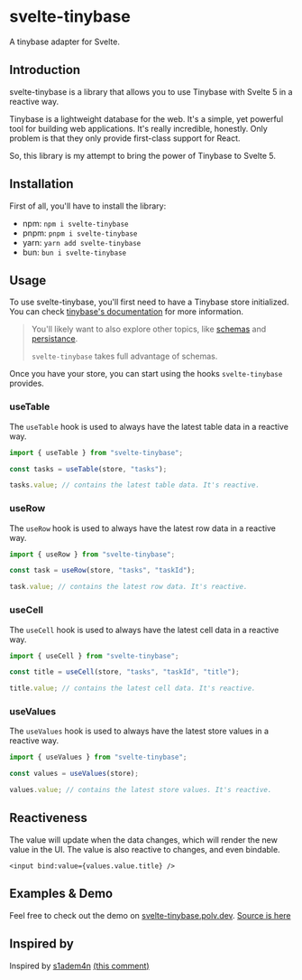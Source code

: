 # svelte-tinybase

A tinybase adapter for Svelte.

## Introduction

svelte-tinybase is a library that allows you to use Tinybase with Svelte 5 in a reactive way.

Tinybase is a lightweight database for the web. It's a simple, yet powerful tool for building web applications. It's really incredible, honestly. Only problem is that they only provide first-class support for React.

So, this library is my attempt to bring the power of Tinybase to Svelte 5.

## Installation

First of all, you'll have to install the library:

- npm: `npm i svelte-tinybase`
- pnpm: `pnpm i svelte-tinybase`
- yarn: `yarn add svelte-tinybase`
- bun: `bun i svelte-tinybase`

## Usage

To use svelte-tinybase, you'll first need to have a Tinybase store initialized. You can check [tinybase's documentation](https://tinybase.org/guides/the-basics/creating-a-store/) for more information.

> You'll likely want to also explore other topics, like [schemas](https://tinybase.org/guides/schemas/using-schemas/) and [persistance](https://tinybase.org/guides/persistence/an-intro-to-persistence/).
>
> `svelte-tinybase` takes full advantage of schemas.

Once you have your store, you can start using the hooks `svelte-tinybase` provides.

### useTable

The `useTable` hook is used to always have the latest table data in a reactive way.

```ts
import { useTable } from "svelte-tinybase";

const tasks = useTable(store, "tasks");

tasks.value; // contains the latest table data. It's reactive.
```

### useRow

The `useRow` hook is used to always have the latest row data in a reactive way.

```ts
import { useRow } from "svelte-tinybase";

const task = useRow(store, "tasks", "taskId");

task.value; // contains the latest row data. It's reactive.
```

### useCell

The `useCell` hook is used to always have the latest cell data in a reactive way.

```ts
import { useCell } from "svelte-tinybase";

const title = useCell(store, "tasks", "taskId", "title");

title.value; // contains the latest cell data. It's reactive.
```

### useValues

The `useValues` hook is used to always have the latest store values in a reactive way.

```ts
import { useValues } from "svelte-tinybase";

const values = useValues(store);

values.value; // contains the latest store values. It's reactive.
```

## Reactiveness

The value will update when the data changes, which will render the new value in the UI. The value is also reactive to changes, and even bindable.

```svelte
<input bind:value={values.value.title} />
```

## Examples & Demo

Feel free to check out the demo on [svelte-tinybase.polv.dev](https://svelte-tinybase.polv.dev). [Source is here](/src/demos/todo-list/TodoList.svelte)

## Inspired by

Inspired by [s1adem4n](https://github.com/s1adem4n) [(this comment)](https://github.com/tinyplex/tinybase/discussions/144#discussioncomment-12286852)
